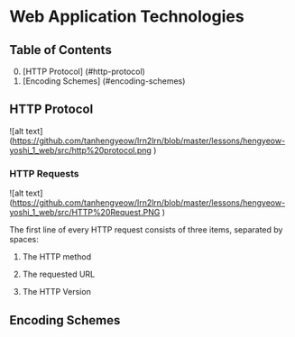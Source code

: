 # Web Application Technologies

## Table of Contents
0. [HTTP Protocol] (#http-protocol)
1. [Encoding Schemes] (#encoding-schemes)

## HTTP Protocol
![alt text] (https://github.com/tanhengyeow/lrn2lrn/blob/master/lessons/hengyeow-yoshi_1_web/src/http%20protocol.png )
### HTTP Requests
![alt text] (https://github.com/tanhengyeow/lrn2lrn/blob/master/lessons/hengyeow-yoshi_1_web/src/HTTP%20Request.PNG )

The first line of every HTTP request consists of three items, separated by spaces:

1) The HTTP method

2) The requested URL

3) The HTTP Version

## Encoding Schemes
